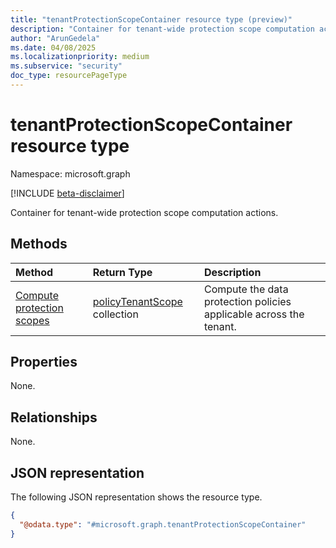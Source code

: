 ```yaml
---
title: "tenantProtectionScopeContainer resource type (preview)"
description: "Container for tenant-wide protection scope computation actions."
author: "ArunGedela"
ms.date: 04/08/2025
ms.localizationpriority: medium
ms.subservice: "security"
doc_type: resourcePageType
---
```


# tenantProtectionScopeContainer resource type

Namespace: microsoft.graph

[!INCLUDE [beta-disclaimer](../../includes/beta-disclaimer.md)]

Container for tenant-wide protection scope computation actions. 

## Methods

| Method                                          | Return Type                                                                                     | Description                                                           |
| :---------------------------------------------- | :---------------------------------------------------------------------------------------------- | :-------------------------------------------------------------------- |
| [Compute protection scopes](../api/tenantprotectionscopecontainer-compute.md) | [policyTenantScope](../resources/policytenantscope.md) collection | Compute the data protection policies applicable across the tenant.    |

## Properties

None. 

## Relationships

None.

## JSON representation

The following JSON representation shows the resource type.
<!-- {
  "blockType": "resource",
  "@odata.type": "microsoft.graph.tenantProtectionScopeContainer",
  "openType": false
}-->
``` json
{
  "@odata.type": "#microsoft.graph.tenantProtectionScopeContainer"
}
```
